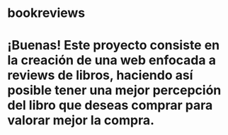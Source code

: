 ﻿# bookreviews

# ¡Buenas! Este proyecto consiste en la creación de una web enfocada a reviews de libros, haciendo así posible tener una mejor percepción del libro que deseas comprar para valorar mejor la compra.
